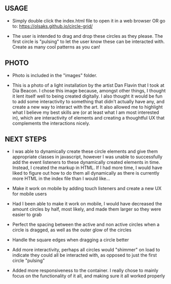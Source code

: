 ## USAGE

- Simply double click the index.html file to open it in a web browser OR go to: https://olsaks.github.io/circle-grid/

- The user is intended to drag and drop these circles as they please. The first circle is "pulsing" to let the user know these can be interacted with. Create as many cool patterns as you can!

## PHOTO

- Photo is included in the "images" folder.

- This is a photo of a light installation by the artist Dan Flavin that I took at Dia Beacon. I chose this image because, amongst other things, I thought it lent itself well to being created digitally. I also thought it would be fun to add some interactivity to something that didn't actually have any, and create a new way to interact with the art. It also allowed me to highlight what I believe my best skills are (or at least what I am most interested in), which are interactivity of elements and creating a thoughtful UX that complements the interactions nicely.

## NEXT STEPS

- I was able to dynamically create these circle elements and give them appropriate classes in javascript, however I was unable to successfully add the event listeners to these dynamically created elements in time. Instead, I created the markup in HTML. If I had more time, I would have liked to figure out how to do them all dynamically as there is currently more HTML in the index file than I would like...

- Make it work on mobile by adding touch listeners and create a new UX for mobile users

- Had I been able to make it work on mobile, I would have decreased the amount circles by half, most likely, and made them larger so they were easier to grab

- Perfect the spacing between the active and non active circles when a circle is dragged, as well as the outer glow of the circles

- Handle the square edges when dragging a circle better

- Add more interactivity, perhaps all circles would "shimmer" on load to indicate they could all be interacted with, as opposed to just the first circle "pulsing"

- Added more responsiveness to the container. I really chose to mainly focus on the functionality of it all, and making sure it all worked properly
